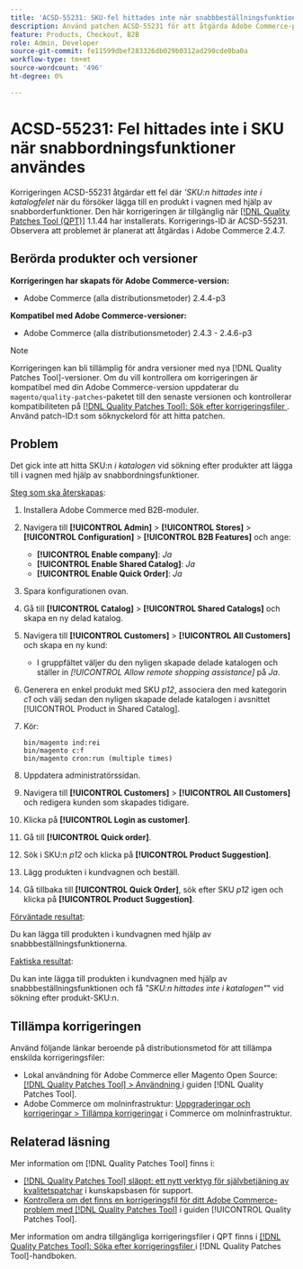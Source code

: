```yaml
---
title: 'ACSD-55231: SKU-fel hittades inte när snabbbeställningsfunktionen användes'
description: Använd patchen ACSD-55231 för att åtgärda Adobe Commerce-problemet där du fick *'SKU:n hittades inte i katalogfelet* när du försökte lägga till en produkt i kundvagnen med hjälp av snabbbeställningsfunktionerna.
feature: Products, Checkout, B2B
role: Admin, Developer
source-git-commit: fe11599dbef283326db029b0312ad290cde0ba0a
workflow-type: tm+mt
source-wordcount: '496'
ht-degree: 0%

---
```


# ACSD-55231: Fel hittades inte i SKU när snabbordningsfunktioner användes

Korrigeringen ACSD-55231 åtgärdar ett fel där *&#39;SKU:n hittades inte i katalogfelet* när du försöker lägga till en produkt i vagnen med hjälp av snabborderfunktioner. Den här korrigeringen är tillgänglig när [[!DNL Quality Patches Tool (QPT)]](https://experienceleague.adobe.com/sv/docs/commerce-knowledge-base/kb/announcements/commerce-announcements/magento-quality-patches-released-new-tool-to-self-serve-quality-patches) 1.1.44 har installerats. Korrigerings-ID är ACSD-55231. Observera att problemet är planerat att åtgärdas i Adobe Commerce 2.4.7.

## Berörda produkter och versioner

**Korrigeringen har skapats för Adobe Commerce-version:**

* Adobe Commerce (alla distributionsmetoder) 2.4.4-p3

**Kompatibel med Adobe Commerce-versioner:**

* Adobe Commerce (alla distributionsmetoder) 2.4.3 - 2.4.6-p3

>[!NOTE]
>
>Korrigeringen kan bli tillämplig för andra versioner med nya [!DNL Quality Patches Tool]-versioner. Om du vill kontrollera om korrigeringen är kompatibel med din Adobe Commerce-version uppdaterar du `magento/quality-patches`-paketet till den senaste versionen och kontrollerar kompatibiliteten på [[!DNL Quality Patches Tool]: Sök efter korrigeringsfiler ](https://experienceleague.adobe.com/tools/commerce-quality-patches/index.html?lang=sv-SE). Använd patch-ID:t som söknyckelord för att hitta patchen.

## Problem

Det gick inte att hitta SKU:n *i katalogen* vid sökning efter produkter att lägga till i vagnen med hjälp av snabbordningsfunktioner.

<u>Steg som ska återskapas</u>:

1. Installera Adobe Commerce med B2B-moduler.
1. Navigera till **[!UICONTROL Admin]** > **[!UICONTROL Stores]** > **[!UICONTROL Configuration]** > **[!UICONTROL B2B Features]** och ange:
   * **[!UICONTROL Enable company]**: *Ja*
   * **[!UICONTROL Enable Shared Catalog]**: *Ja*
   * **[!UICONTROL Enable Quick Order]**: *Ja*
1. Spara konfigurationen ovan.
1. Gå till **[!UICONTROL Catalog]** > **[!UICONTROL Shared Catalogs]** och skapa en ny delad katalog.
1. Navigera till **[!UICONTROL Customers]** > **[!UICONTROL All Customers]** och skapa en ny kund:
   * I gruppfältet väljer du den nyligen skapade delade katalogen och ställer in *[!UICONTROL Allow remote shopping assistance]* på *Ja*.
1. Generera en enkel produkt med SKU *p12*, associera den med kategorin *c1* och välj sedan den nyligen skapade delade katalogen i avsnittet [!UICONTROL Product in Shared Catalog].
1. Kör:

   ```
   bin/magento ind:rei 
   bin/magento c:f 
   bin/magento cron:run (multiple times)
   ```

1. Uppdatera administratörssidan.
1. Navigera till **[!UICONTROL Customers]** > **[!UICONTROL All Customers]** och redigera kunden som skapades tidigare.
1. Klicka på **[!UICONTROL Login as customer]**.
1. Gå till **[!UICONTROL Quick order]**.
1. Sök i SKU:n *p12* och klicka på **[!UICONTROL Product Suggestion]**.
1. Lägg produkten i kundvagnen och beställ.
1. Gå tillbaka till **[!UICONTROL Quick Order]**, sök efter SKU *p12* igen och klicka på **[!UICONTROL Product Suggestion]**.

<u>Förväntade resultat</u>:

Du kan lägga till produkten i kundvagnen med hjälp av snabbbeställningsfunktionerna.

<u>Faktiska resultat</u>:

Du kan inte lägga till produkten i kundvagnen med hjälp av snabbbeställningsfunktionen och få *&quot;SKU:n hittades inte i katalogen&quot;*&quot; vid sökning efter produkt-SKU:n.

## Tillämpa korrigeringen

Använd följande länkar beroende på distributionsmetod för att tillämpa enskilda korrigeringsfiler:

* Lokal användning för Adobe Commerce eller Magento Open Source: [[!DNL Quality Patches Tool] > Användning ](/help/tools/quality-patches-tool/usage.md) i guiden [!DNL Quality Patches Tool].
* Adobe Commerce om molninfrastruktur: [Uppgraderingar och korrigeringar > Tillämpa korrigeringar](https://experienceleague.adobe.com/docs/commerce-cloud-service/user-guide/develop/upgrade/apply-patches.html?lang=sv-SE) i Commerce om molninfrastruktur.

## Relaterad läsning

Mer information om [!DNL Quality Patches Tool] finns i:

* [[!DNL Quality Patches Tool] släppt: ett nytt verktyg för självbetjäning av kvalitetspatchar](https://experienceleague.adobe.com/sv/docs/commerce-knowledge-base/kb/announcements/commerce-announcements/magento-quality-patches-released-new-tool-to-self-serve-quality-patches) i kunskapsbasen för support.
* [Kontrollera om det finns en korrigeringsfil för ditt Adobe Commerce-problem med  [!DNL Quality Patches Tool]](/help/tools/quality-patches-tool/patches-available-in-qpt/check-patch-for-magento-issue-with-magento-quality-patches.md) i guiden [!UICONTROL Quality Patches Tool].


Mer information om andra tillgängliga korrigeringsfiler i QPT finns i [[!DNL Quality Patches Tool]: Söka efter korrigeringsfiler ](https://experienceleague.adobe.com/tools/commerce-quality-patches/index.html?lang=sv-SE) i [!DNL Quality Patches Tool]-handboken.
